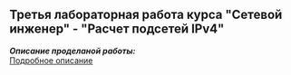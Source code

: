 ## Третья лабораторная работа курса "Сетевой инженер" - "Расчет подсетей IPv4"      

___Описание проделаной работы:___  
[Подробное описание](description.md)  
